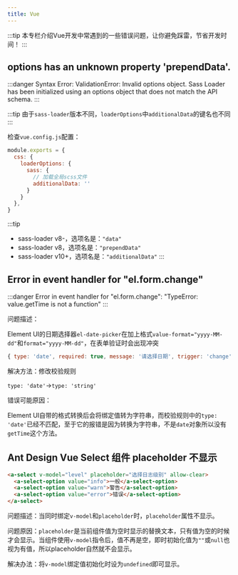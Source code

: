 ```yaml
---
title: Vue
---
```


:::tip
本专栏介绍Vue开发中常遇到的一些错误问题，让你避免踩雷，节省开发时间！
:::

## options has an unknown property 'prependData'.

:::danger
Syntax Error: ValidationError: Invalid options object. Sass Loader has been initialized using an options object that does not match the API schema.
:::

:::tip
由于`sass-loader`版本不同，`loaderOptions`中`additionalData`的键名也不同
:::

检查`vue.config.js`配置：

```js
module.exports = {
  css: {
    loaderOptions: {
      sass: { 
        // 加载全局scss文件
        additionalData: ''
      }
    }
  },  
}
```

:::tip
- sass-loader v8-，选项名是：`"data"`
- sass-loader v8，选项名是：`"prependData"`
- sass-loader v10+，选项名是：`"additionalData"`
:::

## Error in event handler for "el.form.change"

:::danger
Error in event handler for "el.form.change": "TypeError: value.getTime is not a function"
:::

问题描述：

Element UI的日期选择器`el-date-picker`在加上格式`value-format="yyyy-MM-dd"`和`format="yyyy-MM-dd"`，在表单验证时会出现冲突

```js
{ type: 'date', required: true, message: '请选择日期', trigger: 'change' } 
```

解决方法：修改校验规则

`type: 'date'`->`type: 'string'`

错误可能原因：

Element UI自带的格式转换后会将绑定值转为字符串，而校验规则中的`type: 'date'`已经不匹配，至于它的报错是因为转换为字符串，不是`date`对象所以没有`getTime`这个方法。

## Ant Design Vue Select 组件 placeholder 不显示

```html
<a-select v-model="level" placeholder="选择日志级别" allow-clear>
  <a-select-option value="info">一般</a-select-option>
  <a-select-option value="warn">警告</a-select-option>
  <a-select-option value="error">错误</a-select-option>
</a-select>
```

问题描述：当同时绑定`v-model`和`placeholder`时，`placeholder`属性不显示。

问题原因：`placeholder`是当前组件值为空时显示的替换文本，只有值为空的时候才会显示。当组件使用`v-model`指令后，值不再是空，即时初始化值为`""`或`null`也视为有值，所以placeholder自然就不会显示。

解决办法：将`v-model`绑定值初始化时设为`undefined`即可显示。

<RightMenu />